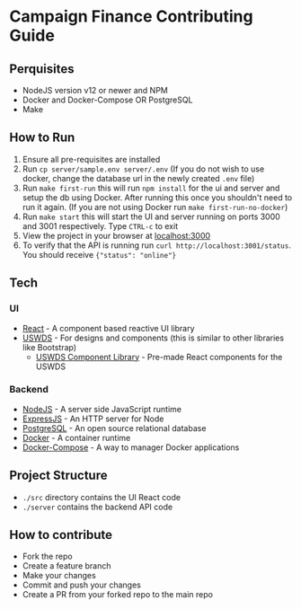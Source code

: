 # Campaign Finance Contributing Guide

## Perquisites

- NodeJS version v12 or newer and NPM
- Docker and Docker-Compose OR PostgreSQL
- Make

## How to Run

1. Ensure all pre-requisites are installed
1. Run `cp server/sample.env server/.env` (If you do not wish to use docker, change the database url in the newly created `.env` file)
1. Run `make first-run` this will run `npm install` for the ui and server and setup the db using Docker. After running this once you shouldn't need to run it again. (If you are not using Docker run `make first-run-no-docker`)
1. Run `make start` this will start the UI and server running on ports 3000 and 3001 respectively. Type `CTRL-c` to exit
1. View the project in your browser at [localhost:3000](http://localhost:3000)
1. To verify that the API is running run `curl http://localhost:3001/status`. You should receive `{"status": "online"}`

## Tech

### UI

- [React](https://reactjs.org/) - A component based reactive UI library
- [USWDS](https://designsystem.digital.gov/) - For designs and components (this is similar to other libraries like Bootstrap)
  - [USWDS Component Library](https://github.com/trussworks/react-uswds) - Pre-made React components for the USWDS

### Backend

- [NodeJS](https://nodejs.org) - A server side JavaScript runtime
- [ExpressJS](https://expressjs.com) - An HTTP server for Node
- [PostgreSQL](https://www.postgresql.org/) - An open source relational database
- [Docker](https://docker.io) - A container runtime
- [Docker-Compose](https://docs.docker.com/compose/) - A way to manager Docker applications

## Project Structure

- `./src` directory contains the UI React code
- `./server` contains the backend API code

## How to contribute

- Fork the repo
- Create a feature branch
- Make your changes
- Commit and push your changes
- Create a PR from your forked repo to the main repo
